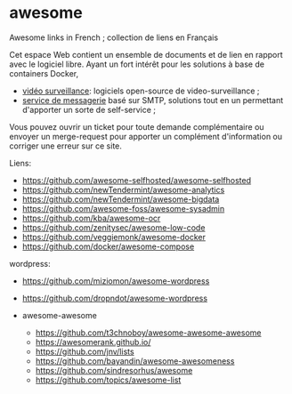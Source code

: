 # awesome
Awesome links in French ; collection de liens en Français

Cet espace Web contient un ensemble de documents et de lien en rapport avec le logiciel libre. Ayant un fort intérêt pour les solutions à base de containers Docker, 

- [vidéo surveillance](video-surveillance.md): logiciels open-source de video-surveillance ;
- [service de messagerie](mail-server.md) basé sur SMTP, solutions tout en un permettant d'apporter un sorte de self-service ;

Vous pouvez ouvrir un ticket pour toute demande complémentaire ou envoyer un merge-request pour apporter un complément d'information ou corriger une erreur sur ce site.

Liens:

- https://github.com/awesome-selfhosted/awesome-selfhosted
- https://github.com/newTendermint/awesome-analytics
- https://github.com/newTendermint/awesome-bigdata
- https://github.com/awesome-foss/awesome-sysadmin
- https://github.com/kba/awesome-ocr
- https://github.com/zenitysec/awesome-low-code
- https://github.com/veggiemonk/awesome-docker
- https://github.com/docker/awesome-compose

wordpress:
- https://github.com/miziomon/awesome-wordpress
- https://github.com/dropndot/awesome-wordpress

- awesome-awesome
  - https://github.com/t3chnoboy/awesome-awesome-awesome
  - https://awesomerank.github.io/
  - https://github.com/jnv/lists
  - https://github.com/bayandin/awesome-awesomeness
  - https://github.com/sindresorhus/awesome
  - https://github.com/topics/awesome-list

